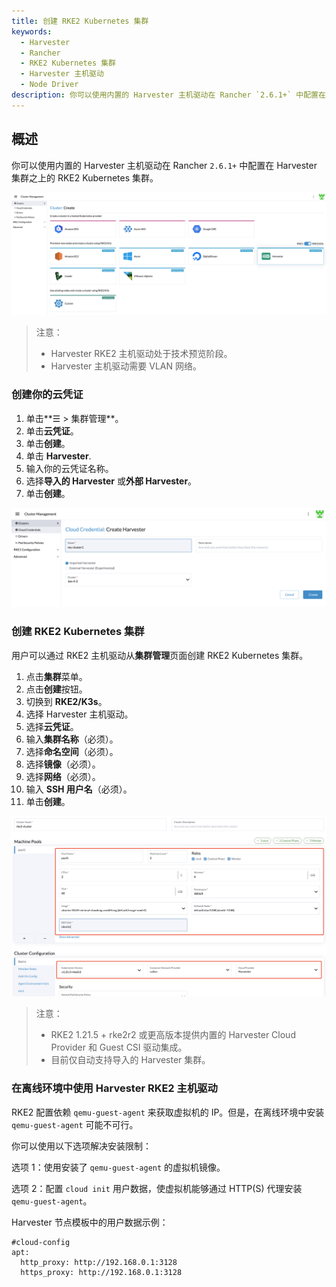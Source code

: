 ```yaml
---
title: 创建 RKE2 Kubernetes 集群
keywords:
  - Harvester
  - Rancher
  - RKE2 Kubernetes 集群
  - Harvester 主机驱动
  - Node Driver
description: 你可以使用内置的 Harvester 主机驱动在 Rancher `2.6.1+` 中配置在 Harvester 集群之上的 RKE2 Kubernetes 集群。
---
```


## 概述

你可以使用内置的 Harvester 主机驱动在 Rancher `2.6.1+` 中配置在 Harvester 集群之上的 RKE2 Kubernetes 集群。

![rke2-cluster](../assets/rke2-node-driver.png)

> 注意：
>
> - Harvester RKE2 主机驱动处于技术预览阶段。
> - Harvester 主机驱动需要 VLAN 网络。

### 创建你的云凭证

1. 单击**☰ > 集群管理**。
2. 单击**云凭证**。
3. 单击**创建**。
4. 单击 **Harvester**.
5. 输入你的云凭证名称。
6. 选择**导入的 Harvester** 或**外部 Harvester**。
7. 单击**创建**。

![create-harvester-cloud-credentials](../assets/create-cloud-credentials.png)

### 创建 RKE2 Kubernetes 集群

用户可以通过 RKE2 主机驱动从**集群管理**页面创建 RKE2 Kubernetes 集群。

1. 点击**集群**菜单。
2. 点击**创建**按钮。
3. 切换到 **RKE2/K3s**。
4. 选择 Harvester 主机驱动。
5. 选择**云凭证**。
6. 输入**集群名称**（必须）。
7. 选择**命名空间**（必须）。
8. 选择**镜像**（必须）。
9. 选择**网络**（必须）。
10. 输入 **SSH 用户名**（必须）。
11. 单击**创建**。

![create-rke2-harvester-cluster](../assets/create-rke2-harvester-cluster.png)

> 注意：
>
> - RKE2 1.21.5 + rke2r2 或更高版本提供内置的 Harvester Cloud Provider 和 Guest CSI 驱动集成。
> - 目前仅自动支持导入的 Harvester 集群。

### 在离线环境中使用 Harvester RKE2 主机驱动

RKE2 配置依赖 `qemu-guest-agent` 来获取虚拟机的 IP。但是，在离线环境中安装 `qemu-guest-agent` 可能不可行。

你可以使用以下选项解决安装限制：

选项 1：使用安装了 `qemu-guest-agent` 的虚拟机镜像。

选项 2：配置 `cloud init` 用户数据，使虚拟机能够通过 HTTP(S) 代理安装 `qemu-guest-agent`。

Harvester 节点模板中的用户数据示例：

```
#cloud-config
apt:
  http_proxy: http://192.168.0.1:3128
  https_proxy: http://192.168.0.1:3128
```
